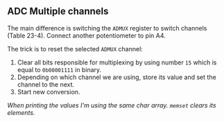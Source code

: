 ## ADC Multiple channels
The main difference is switching the `ADMUX` register to switch channels (Table 23-4). Connect another potentiometer to pin A4.

The trick is to reset the selected `ADMUX` channel:

1. Clear all bits responsible for multiplexing by using number `15` which is equal to `0b00001111` in binary.
2. Depending on which channel we are using, store its value and set the channel to the next.
3. Start new conversion.

*When printing the values I'm using the same char array. `memset` clears its elements.*
